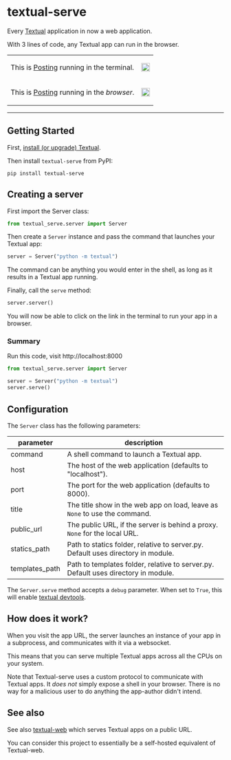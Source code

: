 # textual-serve

Every [Textual](https://github.com/textualize/textual) application in now a web application.

With 3 lines of code, any Textual app can run in the browser.




<table>
  <tr>
    <td>
      <p>This is <a href="https://github.com/darrenburns/posting">Posting</a> running in the terminal.</p>
    </td>
    <td>      
      <img src="https://github.com/Textualize/textual-serve/assets/554369/14120e6e-bd8c-4620-a9fc-7cf41e3e994b" width="100%"/>
    </td>
  </tr>
  <tr>
    <td>
      <p>This is <a href="https://github.com/darrenburns/posting">Posting</a> running in the <em>browser</em>.</p>
    </td>
    <td>    
      <img src="https://github.com/Textualize/textual-serve/assets/554369/cfa66f9b-02a0-4335-a127-e5a75c6f859d" width="100%"/>
    </td>    
  </tr>  
</table>

---

## Getting Started

First, [install (or upgrade) Textual](https://textual.textualize.io/getting_started/#installation).

Then install `textual-serve` from PyPI:


```
pip install textual-serve
```

## Creating a server

First import the Server class:

```python
from textual_serve.server import Server
```

Then create a `Server` instance and pass the command that launches your Textual app:

```python
server = Server("python -m textual")
```

The command can be anything you would enter in the shell, as long as it results in a Textual app running.

Finally, call the `serve` method:

```python
server.server()
```

You will now be able to click on the link in the terminal to run your app in a browser.

### Summary

Run this code, visit http://localhost:8000

```python
from textual_serve.server import Server

server = Server("python -m textual")
server.serve()
```

## Configuration

The `Server` class has the following parameters:

| parameter      | description                                                                        |
| -------------- | ---------------------------------------------------------------------------------- |
| command        | A shell command to launch a Textual app.                                           |
| host           | The host of the web application (defaults to "localhost").                         |
| port           | The port for the web application (defaults to 8000).                               |
| title          | The title show in the web app on load, leave as `None` to use the command.         |
| public_url     | The public URL, if the server is behind a proxy. `None` for the local URL.         |
| statics_path   | Path to statics folder, relative to server.py. Default uses directory in module.   |
| templates_path | Path to templates folder, relative to server.py. Default uses directory in module. |

The `Server.serve` method accepts a `debug` parameter.
When set to `True`, this will enable [textual devtools](https://textual.textualize.io/guide/devtools/).

## How does it work?

When you visit the app URL, the server launches an instance of your app in a subprocess, and communicates with it via a websocket.

This means that you can serve multiple Textual apps across all the CPUs on your system.


Note that Textual-serve uses a custom protocol to communicate with Textual apps.
It *does not* simply expose a shell in your browser.
There is no way for a malicious user to do anything the app-author didn't intend.

## See also

See also [textual-web](https://github.com/Textualize/textual-web) which serves Textual apps on a public URL.

You can consider this project to essentially be a self-hosted equivalent of Textual-web.
